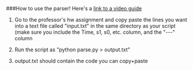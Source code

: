 ###How to use the parser!
Here's a [link to a video guide](https://vid.me/ThkQ)

1. Go to the professor's hw assignment and copy paste the lines you want into a text file called "input.txt" in the same directory as your script (make sure you include the Time, s1, s0, etc. column, and the "---" column

2. Run the script as "python parse.py > output.txt"

3. output.txt should contain the code you can copy+paste


